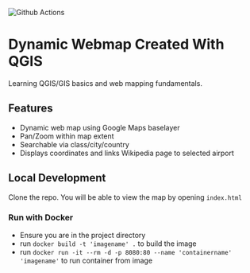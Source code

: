 ![Github Actions](https://github.com/h4wk590/global-webmap/actions/workflows/build-and-deploy.yml/badge.svg)

# Dynamic Webmap Created With QGIS

Learning QGIS/GIS basics and web mapping fundamentals.

## Features

- Dynamic web map using Google Maps baselayer
- Pan/Zoom within map extent
- Searchable via class/city/country
- Displays coordinates and links Wikipedia page to selected airport

## Local Development

Clone the repo. You will be able to view the map by opening `index.html`

### Run with Docker

- Ensure you are in the project directory
- run `docker build -t 'imagename' .` to build the image
- run `docker run -it --rm -d -p 8080:80 --name 'containername' 'imagename'` to run container from image
